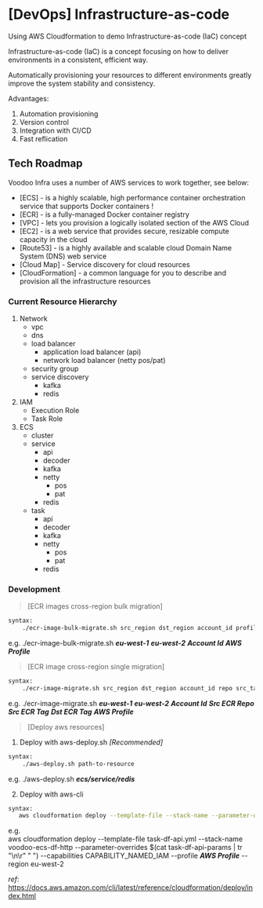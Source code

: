# [DevOps] Infrastructure-as-code
Using AWS Cloudformation to demo Infrastructure-as-code (IaC) concept

Infrastructure-as-code (IaC) is a concept focusing on how to deliver environments in a consistent, efficient way.

Automatically provisioning your resources to different environments greatly improve the system stability and consistency.

Advantages:
1) Automation provisioning
2) Version control
3) Integration with CI/CD 
4) Fast reflication

## Tech Roadmap
 
Voodoo Infra uses a number of AWS services to work together, see below: 
 
* [ECS] - is a highly scalable, high performance container orchestration service that supports Docker containers ! 
* [ECR] - is a fully-managed Docker container registry 
* [VPC] -  lets you provision a logically isolated section of the AWS Cloud  
* [EC2] - is a web service that provides secure, resizable compute capacity in the cloud 
* [Route53] -  is a highly available and scalable cloud Domain Name System (DNS) web service 
* [Cloud Map] - Service discovery for cloud resources 
* [CloudFormation] - a common language for you to describe and provision all the infrastructure resources  

### Current Resource Hierarchy  
 
1. Network 
    - vpc 
    - dns 
    - load balancer 
      - application load balancer (api) 
      - network load balancer (netty pos/pat) 
    - security group 
    - service discovery 
        - kafka 
        - redis 
2. IAM 
    - Execution Role 
    - Task Role 
3. ECS 
    - cluster 
    - service 
        - api 
        - decoder 
        - kafka 
        - netty 
            - pos 
            - pat 
        - redis 
    - task 
        - api 
        - decoder 
        - kafka 
        - netty 
            - pos 
            - pat 
        - redis 
  
### Development 
 
>[ECR images cross-region bulk migration] 
```sh 
syntax: 
    ./ecr-image-bulk-migrate.sh src_region dst_region account_id profile 
``` 
 
e.g. 
    ./ecr-image-bulk-migrate.sh  ***eu-west-1*** ***eu-west-2*** ***Account Id*** ***AWS Profile***  
 
>[ECR image cross-region single migration] 
```sh 
syntax: 
    ./ecr-image-migrate.sh src_region dst_region account_id repo src_tag dst_tag profile  
``` 
 
e.g. 
    ./ecr-image-migrate.sh ***eu-west-1*** ***eu-west-2*** ***Account Id*** ***Src ECR Repo*** ***Src ECR Tag*** ***Dst ECR Tag*** ***AWS Profile*** 
 
 
>[Deploy aws resources] 
 
1. Deploy with aws-deploy.sh  *[Recommended]* 
```sh 
syntax: 
    ./aws-deploy.sh path-to-resource 
``` 
e.g. 
    ./aws-deploy.sh ***ecs/service/redis*** 
 
2. Deploy with aws-cli 
 ```sh 
syntax: 
    aws cloudformation deploy --template-file --stack-name --parameter-overrides --capabilities --profile --region  
``` 
e.g.  
aws cloudformation deploy --template-file task-df-api.yml --stack-name voodoo-ecs-df-http --parameter-overrides $(cat task-df-api-params | tr "\n\r" " ") --capabilities CAPABILITY_NAMED_IAM  --profile ***AWS Profile***  --region eu-west-2 
 
*ref*: https://docs.aws.amazon.com/cli/latest/reference/cloudformation/deploy/index.html  
